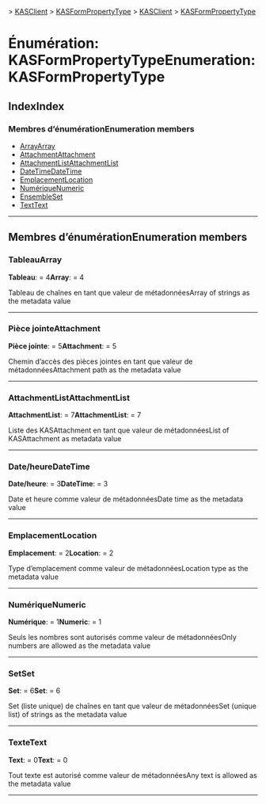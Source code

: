 <span data-ttu-id="500af-101">[](../README.md) > [KASClient](../modules/kasclient.md) > [KASFormPropertyType](../enums/kasclient.kasformpropertytype.md)</span><span class="sxs-lookup"><span data-stu-id="500af-101">[](../README.md) > [KASClient](../modules/kasclient.md) > [KASFormPropertyType](../enums/kasclient.kasformpropertytype.md)</span></span>

# <a name="enumeration-kasformpropertytype"></a><span data-ttu-id="500af-102">Énumération: KASFormPropertyType</span><span class="sxs-lookup"><span data-stu-id="500af-102">Enumeration: KASFormPropertyType</span></span>

## <a name="index"></a><span data-ttu-id="500af-103">Index</span><span class="sxs-lookup"><span data-stu-id="500af-103">Index</span></span>

### <a name="enumeration-members"></a><span data-ttu-id="500af-104">Membres d’énumération</span><span class="sxs-lookup"><span data-stu-id="500af-104">Enumeration members</span></span>

* [<span data-ttu-id="500af-105">Array</span><span class="sxs-lookup"><span data-stu-id="500af-105">Array</span></span>](kasclient.kasformpropertytype.md#array)
* [<span data-ttu-id="500af-106">Attachment</span><span class="sxs-lookup"><span data-stu-id="500af-106">Attachment</span></span>](kasclient.kasformpropertytype.md#attachment)
* [<span data-ttu-id="500af-107">AttachmentList</span><span class="sxs-lookup"><span data-stu-id="500af-107">AttachmentList</span></span>](kasclient.kasformpropertytype.md#attachmentlist)
* [<span data-ttu-id="500af-108">DateTime</span><span class="sxs-lookup"><span data-stu-id="500af-108">DateTime</span></span>](kasclient.kasformpropertytype.md#datetime)
* [<span data-ttu-id="500af-109">Emplacement</span><span class="sxs-lookup"><span data-stu-id="500af-109">Location</span></span>](kasclient.kasformpropertytype.md#location)
* [<span data-ttu-id="500af-110">Numérique</span><span class="sxs-lookup"><span data-stu-id="500af-110">Numeric</span></span>](kasclient.kasformpropertytype.md#numeric)
* [<span data-ttu-id="500af-111">Ensemble</span><span class="sxs-lookup"><span data-stu-id="500af-111">Set</span></span>](kasclient.kasformpropertytype.md#set)
* [<span data-ttu-id="500af-112">Text</span><span class="sxs-lookup"><span data-stu-id="500af-112">Text</span></span>](kasclient.kasformpropertytype.md#text)

---

## <a name="enumeration-members"></a><span data-ttu-id="500af-113">Membres d’énumération</span><span class="sxs-lookup"><span data-stu-id="500af-113">Enumeration members</span></span>

<a id="array"></a>

###  <a name="array"></a><span data-ttu-id="500af-114">Tableau</span><span class="sxs-lookup"><span data-stu-id="500af-114">Array</span></span>

<span data-ttu-id="500af-115">**Tableau**: = 4</span><span class="sxs-lookup"><span data-stu-id="500af-115">**Array**:  = 4</span></span>

<span data-ttu-id="500af-116">Tableau de chaînes en tant que valeur de métadonnées</span><span class="sxs-lookup"><span data-stu-id="500af-116">Array of strings as the metadata value</span></span>

___
<a id="attachment"></a>

###  <a name="attachment"></a><span data-ttu-id="500af-117">Pièce jointe</span><span class="sxs-lookup"><span data-stu-id="500af-117">Attachment</span></span>

<span data-ttu-id="500af-118">**Pièce jointe**: = 5</span><span class="sxs-lookup"><span data-stu-id="500af-118">**Attachment**:  = 5</span></span>

<span data-ttu-id="500af-119">Chemin d’accès des pièces jointes en tant que valeur de métadonnées</span><span class="sxs-lookup"><span data-stu-id="500af-119">Attachment path as the metadata value</span></span>

___
<a id="attachmentlist"></a>

###  <a name="attachmentlist"></a><span data-ttu-id="500af-120">AttachmentList</span><span class="sxs-lookup"><span data-stu-id="500af-120">AttachmentList</span></span>

<span data-ttu-id="500af-121">**AttachmentList**: = 7</span><span class="sxs-lookup"><span data-stu-id="500af-121">**AttachmentList**:  = 7</span></span>

<span data-ttu-id="500af-122">Liste des KASAttachment en tant que valeur de métadonnées</span><span class="sxs-lookup"><span data-stu-id="500af-122">List of KASAttachment as metadata value</span></span>

___
<a id="datetime"></a>

###  <a name="datetime"></a><span data-ttu-id="500af-123">Date/heure</span><span class="sxs-lookup"><span data-stu-id="500af-123">DateTime</span></span>

<span data-ttu-id="500af-124">**Date/heure**: = 3</span><span class="sxs-lookup"><span data-stu-id="500af-124">**DateTime**:  = 3</span></span>

<span data-ttu-id="500af-125">Date et heure comme valeur de métadonnées</span><span class="sxs-lookup"><span data-stu-id="500af-125">Date time as the metadata value</span></span>

___
<a id="location"></a>

###  <a name="location"></a><span data-ttu-id="500af-126">Emplacement</span><span class="sxs-lookup"><span data-stu-id="500af-126">Location</span></span>

<span data-ttu-id="500af-127">**Emplacement**: = 2</span><span class="sxs-lookup"><span data-stu-id="500af-127">**Location**:  = 2</span></span>

<span data-ttu-id="500af-128">Type d’emplacement comme valeur de métadonnées</span><span class="sxs-lookup"><span data-stu-id="500af-128">Location type as the metadata value</span></span>

___
<a id="numeric"></a>

###  <a name="numeric"></a><span data-ttu-id="500af-129">Numérique</span><span class="sxs-lookup"><span data-stu-id="500af-129">Numeric</span></span>

<span data-ttu-id="500af-130">**Numérique**: = 1</span><span class="sxs-lookup"><span data-stu-id="500af-130">**Numeric**:  = 1</span></span>

<span data-ttu-id="500af-131">Seuls les nombres sont autorisés comme valeur de métadonnées</span><span class="sxs-lookup"><span data-stu-id="500af-131">Only numbers are allowed as the metadata value</span></span>

___
<a id="set"></a>

###  <a name="set"></a><span data-ttu-id="500af-132">Set</span><span class="sxs-lookup"><span data-stu-id="500af-132">Set</span></span>

<span data-ttu-id="500af-133">**Set**: = 6</span><span class="sxs-lookup"><span data-stu-id="500af-133">**Set**:  = 6</span></span>

<span data-ttu-id="500af-134">Set (liste unique) de chaînes en tant que valeur de métadonnées</span><span class="sxs-lookup"><span data-stu-id="500af-134">Set (unique list) of strings as the metadata value</span></span>

___
<a id="text"></a>

###  <a name="text"></a><span data-ttu-id="500af-135">Texte</span><span class="sxs-lookup"><span data-stu-id="500af-135">Text</span></span>

<span data-ttu-id="500af-136">**Text**: = 0</span><span class="sxs-lookup"><span data-stu-id="500af-136">**Text**:  = 0</span></span>

<span data-ttu-id="500af-137">Tout texte est autorisé comme valeur de métadonnées</span><span class="sxs-lookup"><span data-stu-id="500af-137">Any text is allowed as the metadata value</span></span>

___

